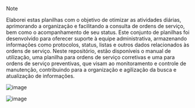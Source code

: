 > [!NOTE]
> Elaborei estas planilhas com o objetivo de otimizar as atividades diárias, aprimorando a organização e facilitando a consulta de ordens de serviço, bem como o acompanhamento de seu status. Este conjunto de planilhas foi desenvolvido para oferecer suporte à equipe administrativa, armazenando informações como protocolos, status, listas e outros dados relacionados às ordens de serviço. Neste repositório, estão disponíveis o manual de utilização, uma planilha para ordens de serviço corretivas e uma para ordens de serviço preventivas, que visam ao monitoramento e controle de manutenção, contribuindo para a organização e agilização da busca e atualização de informações. 

![image](https://github.com/user-attachments/assets/eb130ee8-f3ab-4dbd-a89b-33fcabe5a95f)


![image](https://github.com/user-attachments/assets/3397c068-5654-4939-a9bc-ff91f7f8eeca)


